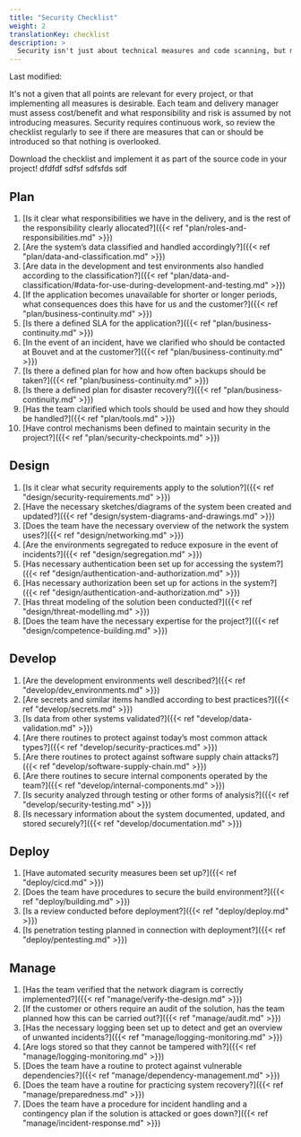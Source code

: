 ```yaml
---
title: "Security Checklist"
weight: 2
translationKey: checklist
description: >
  Security isn't just about technical measures and code scanning, but much more. This checklist provides a starting point for assessing the level of security, responsibility, and risk in deliveries, and all development teams should relate to its content unless otherwise agreed with the customer.
---
```

Last modified:

It's not a given that all points are relevant for every project, or that implementing all measures is desirable. Each team and delivery manager must assess cost/benefit and what responsibility and risk is assumed by not introducing measures. Security requires continuous work, so review the checklist regularly to see if there are measures that can or should be introduced so that nothing is overlooked.

Download the checklist and implement it as part of the source code in your project!
 dfdfdf sdfsf sdfsfds sdf
## Plan
1. [Is it clear what responsibilities we have in the delivery, and is the rest of the responsibility clearly allocated?]({{< ref "plan/roles-and-responsibilities.md" >}})
2. [Are the system’s data classified and handled accordingly?]({{< ref "plan/data-and-classification.md" >}})
3. [Are data in the development and test environments also handled according to the classification?]({{< ref "plan/data-and-classification/#data-for-use-during-development-and-testing.md" >}})
4. [If the application becomes unavailable for shorter or longer periods, what consequences does this have for us and the customer?]({{< ref "plan/business-continuity.md" >}})
5. [Is there a defined SLA for the application?]({{< ref "plan/business-continuity.md" >}})
6. [In the event of an incident, have we clarified who should be contacted at Bouvet and at the customer?]({{< ref "plan/business-continuity.md" >}})
7. [Is there a defined plan for how and how often backups should be taken?]({{< ref "plan/business-continuity.md" >}})
8. [Is there a defined plan for disaster recovery?]({{< ref "plan/business-continuity.md" >}})
9. [Has the team clarified which tools should be used and how they should be handled?]({{< ref "plan/tools.md" >}})
10. [Have control mechanisms been defined to maintain security in the project?]({{< ref "plan/security-checkpoints.md" >}})

## Design
1. [Is it clear what security requirements apply to the solution?]({{< ref "design/security-requirements.md" >}})
2. [Have the necessary sketches/diagrams of the system been created and updated?]({{< ref "design/system-diagrams-and-drawings.md" >}})
3. [Does the team have the necessary overview of the network the system uses?]({{< ref "design/networking.md" >}})
4. [Are the environments segregated to reduce exposure in the event of incidents?]({{< ref "design/segregation.md" >}})
5. [Has necessary authentication been set up for accessing the system?]({{< ref "design/authentication-and-authorization.md" >}})
6. [Has necessary authorization been set up for actions in the system?]({{< ref "design/authentication-and-authorization.md" >}})
7. [Has threat modeling of the solution been conducted?]({{< ref "design/threat-modelling.md" >}})
8. [Does the team have the necessary expertise for the project?]({{< ref "design/competence-building.md" >}})

## Develop
1. [Are the development environments well described?]({{< ref "develop/dev_environments.md" >}})
2. [Are secrets and similar items handled according to best practices?]({{< ref "develop/secrets.md" >}})
3. [Is data from other systems validated?]({{< ref "develop/data-validation.md" >}})
4. [Are there routines to protect against today’s most common attack types?]({{< ref "develop/security-practices.md" >}})
5. [Are there routines to protect against software supply chain attacks?]({{< ref "develop/software-supply-chain.md" >}})
6. [Are there routines to secure internal components operated by the team?]({{< ref "develop/internal-components.md" >}})
7. [Is security analyzed through testing or other forms of analysis?]({{< ref "develop/security-testing.md" >}})
8. [Is necessary information about the system documented, updated, and stored securely?]({{< ref "develop/documentation.md" >}})

## Deploy
1. [Have automated security measures been set up?]({{< ref "deploy/cicd.md" >}})
2. [Does the team have procedures to secure the build environment?]({{< ref "deploy/building.md" >}})
3. [Is a review conducted before deployment?]({{< ref "deploy/deploy.md" >}})
4. [Is penetration testing planned in connection with deployment?]({{< ref "deploy/pentesting.md" >}})

## Manage
1. [Has the team verified that the network diagram is correctly implemented?]({{< ref "manage/verify-the-design.md" >}})
2. [If the customer or others require an audit of the solution, has the team planned how this can be carried out?]({{< ref "manage/audit.md" >}})
3. [Has the necessary logging been set up to detect and get an overview of unwanted incidents?]({{< ref "manage/logging-monitoring.md" >}})
4. [Are logs stored so that they cannot be tampered with?]({{< ref "manage/logging-monitoring.md" >}})
5. [Does the team have a routine to protect against vulnerable dependencies?]({{< ref "manage/dependency-management.md" >}})
6. [Does the team have a routine for practicing system recovery?]({{< ref "manage/preparedness.md" >}})
7. [Does the team have a procedure for incident handling and a contingency plan if the solution is attacked or goes down?]({{< ref "manage/incident-response.md" >}})
